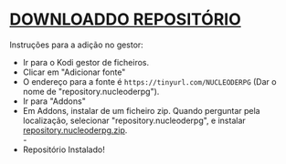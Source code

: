 # <a href="repository.nucleoderpg.zip">DOWNLOADDO REPOSITÓRIO</a>

Instruções para a adição no gestor:


<p align="left">
  <ul>
    <li>Ir para o Kodi gestor de ficheiros.</li>
    <li>Clicar em "Adicionar fonte"</li>
    <li>O endereço para a fonte é <code>https://tinyurl.com/NUCLEODERPG</code> (Dar o nome de "repository.nucleoderpg").</li>
    <li>Ir para "Addons"</li>
    <li>Em Addons, instalar de um ficheiro zip. Quando perguntar pela localização, selecionar "repository.nucleoderpg", e instalar <a href="repository.nucleoderpg.zip">repository.nucleoderpg.zip</a>.</li>
    -
    <li>Repositório Instalado!</li>
    
</ul>

                                      
                                       

</p>

